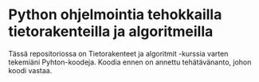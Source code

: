 # Python ohjelmointia tehokkailla tietorakenteilla ja algoritmeilla

Tässä repositoriossa on Tietorakenteet ja algoritmit -kurssia varten tekemiäni Pyhton-koodeja. Koodia ennen on annettu tehätävänanto, johon koodi vastaa.
